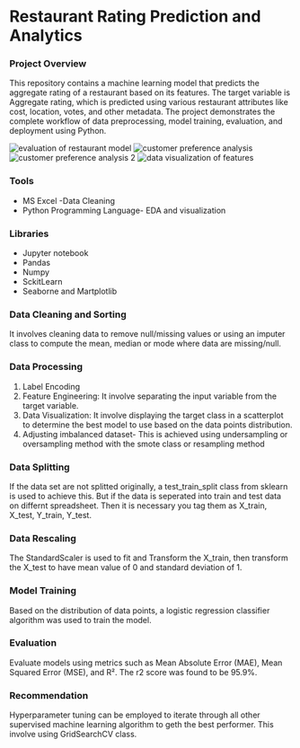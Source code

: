 # Restaurant Rating Prediction and Analytics
### Project Overview
This repository contains a machine learning model that predicts the aggregate rating of a restaurant based on its features. The target variable is Aggregate rating, which is predicted using various restaurant attributes like cost, location, votes, and other metadata.
The project demonstrates the complete workflow of data preprocessing, model training, evaluation, and deployment using Python.

![evaluation of restaurant model](https://github.com/user-attachments/assets/18f1f91c-db9d-4881-940f-07463a264f2c)
![customer preference analysis](https://github.com/user-attachments/assets/a7b9b5c0-6064-464a-8a28-c844f9f06ca4)
![customer preference analysis 2](https://github.com/user-attachments/assets/a1349c04-01e1-4e2a-ac97-df446291ed8a)
![data visualization of features](https://github.com/user-attachments/assets/5a3355ea-2dc2-468b-a3f1-ae2cb43fa40e)

### Tools
- MS Excel -Data Cleaning
- Python Programming Language- EDA and visualization
### Libraries
- Jupyter notebook
- Pandas
- Numpy
- SckitLearn
- Seaborne and Martplotlib
### Data Cleaning and Sorting
It involves cleaning data to remove null/missing values or using an imputer class to compute the mean, median or mode where data are missing/null.
### Data Processing
1. Label Encoding
2. Feature Engineering:  It involve separating the input variable from the target variable.
3. Data Visualization: It involve displaying the target class in a scatterplot to determine the best model to use based on the data points distribution.
4. Adjusting imbalanced dataset- This is achieved using undersampling or oversampling method with the smote class or resampling method
### Data Splitting
If the data set are not splitted originally, a test_train_split class from sklearn is used to achieve this. But if the data is seperated into train and test data on differnt spreadsheet. Then it is necessary you tag them as X_train, X_test, Y_train, Y_test.
### Data Rescaling
The StandardScaler is used to fit and Transform the X_train, then transform the X_test to have mean value of 0 and standard deviation of 1.
### Model Training
Based on the distribution of data points, a logistic regression classifier algorithm was used to train the model.
### Evaluation
Evaluate models using metrics such as Mean Absolute Error (MAE), Mean Squared Error (MSE), and R².
The r2 score was found to be 95.9%.
### Recommendation
Hyperparameter tuning can be employed to iterate through all other supervised machine learning algorithm to geth the best performer. This involve using GridSearchCV class.

